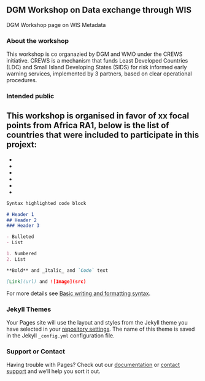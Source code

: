 ## DGM Workshop on Data exchange through WIS

DGM Workshop page on WIS Metadata

### About the workshop

This workshop is co organazied by DGM and WMO under the CREWS initiative.
CREWS is a mechanism that funds Least Developed Countries (LDC) and Small Island Developing States (SIDS) for risk informed early warning services, implemented by 3 partners, based on clear operational procedures.

### Intended public

This workshop is organised in favor of xx focal points from Africa RA1, below is the list of countries that were included to participate in this projext:
-
-
-
-
-
-
-

```markdown
Syntax highlighted code block

# Header 1
## Header 2
### Header 3

- Bulleted
- List

1. Numbered
2. List

**Bold** and _Italic_ and `Code` text

[Link](url) and ![Image](src)
```

For more details see [Basic writing and formatting syntax](https://docs.github.com/en/github/writing-on-github/getting-started-with-writing-and-formatting-on-github/basic-writing-and-formatting-syntax).

### Jekyll Themes

Your Pages site will use the layout and styles from the Jekyll theme you have selected in your [repository settings](https://github.com/ussof/dgm-wis-crews/settings/pages). The name of this theme is saved in the Jekyll `_config.yml` configuration file.

### Support or Contact

Having trouble with Pages? Check out our [documentation](https://docs.github.com/categories/github-pages-basics/) or [contact support](https://support.github.com/contact) and we’ll help you sort it out.
